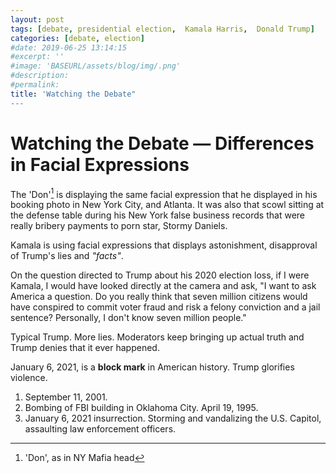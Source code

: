 ```yaml
---
layout: post
tags: [debate, presidential election,  Kamala Harris,  Donald Trump]
categories: [debate, election]
#date: 2019-06-25 13:14:15
#excerpt: ''
#image: 'BASEURL/assets/blog/img/.png'
#description:
#permalink:
title: 'Watching the Debate"
---
```

# Watching the Debate — Differences in Facial Expressions

The 'Don'[^11] is displaying the same facial expression that he displayed in his booking photo in New York City, and Atlanta. It was also that scowl sitting at the defense table during his New York false business records that were really bribery payments to porn star, Stormy Daniels. 

Kamala is using facial expressions that displays astonishment, disapproval of Trump's lies and *"facts"*.

On the question directed to Trump about his 2020 election loss, if I were Kamala, I would have looked directly at the camera and ask, "I want to ask America a question. Do you really think that seven million citizens would have conspired to commit voter fraud and risk a felony conviction and a jail sentence? Personally, I don't know seven million people."

Typical Trump. More lies. Moderators keep bringing up actual truth and Trump denies that it ever happened. 

January 6, 2021, is a **block mark** in American history. Trump glorifies violence. 

1. September 11, 2001.
2. Bombing of FBI building in Oklahoma City. April 19, 1995.
3. January 6, 2021 insurrection. Storming and vandalizing the U.S. Capitol, assaulting law enforcement officers.

[^11]: 'Don', as in NY Mafia head


